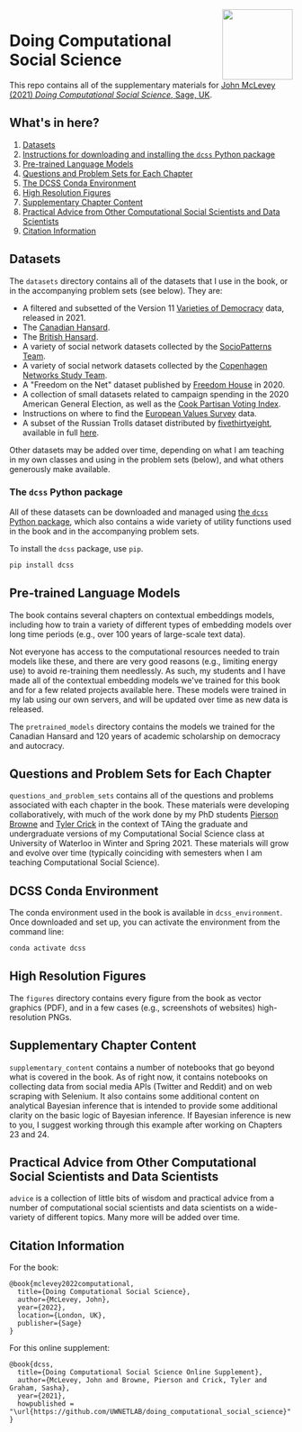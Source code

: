 <img src="http://www.johnmclevey.com/assets/images/dcss_cover.png" width="125"  align="right"/>

# Doing Computational Social Science

This repo contains all of the supplementary materials for [John McLevey (2021) *Doing Computational Social Science*, Sage, UK](https://uk.sagepub.com/en-gb/eur/doing-computational-social-science/book266031). 

## What's in here? 

1. [Datasets](#datasets)
2. [Instructions for downloading and installing the `dcss` Python package](#the-dcss-python-package)
3. [Pre-trained Language Models](#pre-trained-language-models)
4. [Questions and Problem Sets for Each Chapter](#questions-and-problem-sets-for-each-chapter)
5. [The DCSS Conda Environment](#dcss-conda-environment)
6. [High Resolution Figures](#high-resolution-figures)
7. [Supplementary Chapter Content](#supplementary-chapter-content)
8. [Practical Advice from Other Computational Social Scientists and Data Scientists](#practical-advice-from-other-computational-social-scientists-and-data-scientists)
9. [Citation Information](#citation-information)

## Datasets

The `datasets` directory contains all of the datasets that I use in the book, or in the accompanying problem sets (see below). They are:

- A filtered and subsetted of the Version 11 [Varieties of Democracy](https://www.v-dem.net/en/data/data/) data, released in 2021.
- The [Canadian Hansard](https://www.ourcommons.ca/documentviewer/en/35-2/house/hansard-index).
- The [British Hansard](https://hansard.parliament.uk).
- A variety of social network datasets collected by the [SocioPatterns Team](http://www.sociopatterns.org). 
- A variety of social network datasets collected by the [Copenhagen Networks Study Team](https://www.nature.com/articles/s41597-019-0325-x). 
- A "Freedom on the Net" dataset published by [Freedom House](https://freedomhouse.org/report/freedom-net) in 2020.
- A collection of small datasets related to campaign spending in the 2020 American General Election, as well as the [Cook Partisan Voting Index](https://en.wikipedia.org/wiki/Cook_Partisan_Voting_Index).
- Instructions on where to find the [European Values Survey](https://europeanvaluesstudy.eu) data. 
- A subset of the Russian Trolls dataset distributed by [fivethirtyeight](https://fivethirtyeight.com/features/why-were-sharing-3-million-russian-troll-tweets/), available in full [here](https://github.com/fivethirtyeight/russian-troll-tweets/).

Other datasets may be added over time, depending on what I am teaching in my own classes and using in the problem sets (below), and what others generously make available.

### The `dcss` Python package

All of these datasets can be downloaded and managed using [the `dcss` Python package](https://pypi.org/project/dcss/), which also contains a wide variety of utility functions used in the book and in the accompanying problem sets.

To install the `dcss` package, use `pip`.

```bash
pip install dcss
```

## Pre-trained Language Models

The book contains several chapters on contextual embeddings models, including how to train a variety of different types of embedding models over long time periods (e.g., over 100 years of large-scale text data). 

Not everyone has access to the computational resources needed to train models like these, and there are very good reasons (e.g., limiting energy use) to avoid re-training them needlessly. As such, my students and I have made all of the contextual embedding models we've trained for this book and for a few related projects available here. These models were trained in my lab using our own servers, and will be updated over time as new data is released.

The `pretrained_models` directory contains the models we trained for the Canadian Hansard and 120 years of academic scholarship on democracy and autocracy. 

## Questions and Problem Sets for Each Chapter

`questions_and_problem_sets` contains all of the questions and problems associated with each chapter in the book. These materials were developing collaboratively, with much of the work done by my PhD students [Pierson Browne](https://github.com/pbrowne88) and [Tyler Crick](https://github.com/tcrick) in the context of TAing the graduate and undergraduate versions of my Computational Social Science class at University of Waterloo in Winter and Spring 2021. These materials will grow and evolve over time (typically coinciding with semesters when I am teaching Computational Social Science).

## DCSS Conda Environment

The conda environment used in the book is available in `dcss_environment`. Once downloaded and set up, you can activate the environment from the command line: 

```bash
conda activate dcss
```

## High Resolution Figures

The `figures` directory contains every figure from the book as vector graphics (PDF), and in a few cases (e.g., screenshots of websites) high-resolution PNGs. 

## Supplementary Chapter Content

`supplementary_content` contains a number of notebooks that go beyond what is covered in the book. As of right now, it contains notebooks on collecting data from social media APIs (Twitter and Reddit) and on web scraping with Selenium. It also contains some additional content on analytical Bayesian inference that is intended to provide some additional clarity on the basic logic of Bayesian inference. If Bayesian inference is new to you, I suggest working through this example after working on Chapters 23 and 24. 

## Practical Advice from Other Computational Social Scientists and Data Scientists

`advice` is a collection of little bits of wisdom and practical advice from a number of computational social scientists and data scientists on a wide-variety of different topics. Many more will be added over time. 

## Citation Information

For the book: 

```
@book{mclevey2022computational,
  title={Doing Computational Social Science},
  author={McLevey, John},
  year={2022},
  location={London, UK},
  publisher={Sage}
}
```

For this online supplement: 

```
@book{dcss,
  title={Doing Computational Social Science Online Supplement},
  author={McLevey, John and Browne, Pierson and Crick, Tyler and Graham, Sasha},
  year={2021},
  howpublished = "\url{https://github.com/UWNETLAB/doing_computational_social_science}"
}
```
